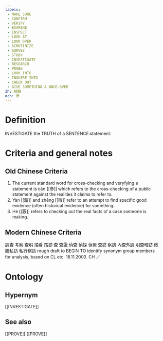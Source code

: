 ```yaml
---
labels: 
 - MAKE SURE
 - CONFIRM
 - VERIFY
 - EXAMINE
 - INSPECT
 - LOOK AT
 - LOOK OVER
 - SCRUTINIZE
 - SURVEY
 - STUDY
 - INVESTIGATE
 - RESEARCH
 - PROBE
 - LOOK INTO
 - INQUIRE INTO
 - CHECK OUT
 - GIVE SOMETHING A ONCE-OVER
zh: 檢驗
och: 參
---
```


# Definition
INVESTIGATE the TRUTH of a SENTENCE:statement.
# Criteria and general notes
## Old Chinese Criteria
1. The current standard word for cross-checking and veryfying a statement is cān [[參]] which refers to the cross-checking of a public statement against the realities it claims to refer to.
2. Yàn [[驗]] and zhēng [[徵]] refer to an attempt to find specific good evidence (often historical evidence) for something.
3. Hé [[覈]] refers to checking out the real facts of a case someone is making.
## Modern Chinese Criteria
調查
考察
查明
踏看
踏勘
查
查證
偵查
偵探
偵緝
查訪
察訪
內查外調
明查暗訪
微服私訪
私行察訪
rough draft to BEGIN TO identify synonym group members for analysis, based on CL etc. 18.11.2003. CH ／
# Ontology

## Hypernym
[[INVESTIGATE]]
## See also
[[PROVE]]
[[PROVE]]